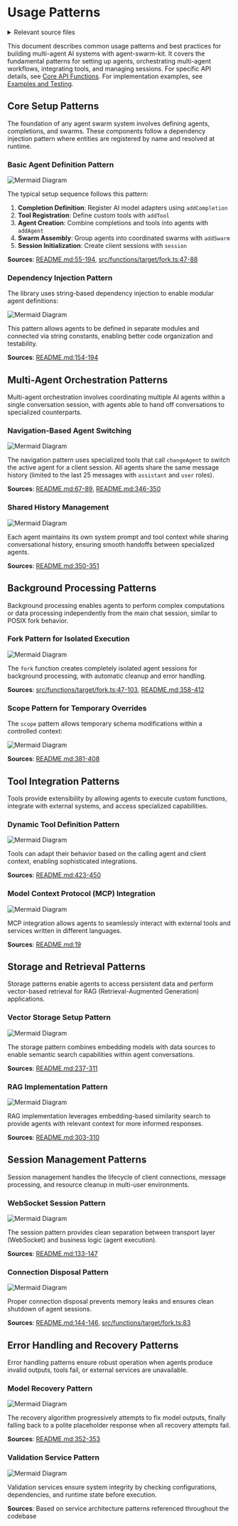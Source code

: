 # Usage Patterns

<details>
<summary>Relevant source files</summary>

The following files were used as context for generating this wiki page:

- [.npmignore](.npmignore)
- [LICENSE](LICENSE)
- [README.md](README.md)
- [build/.gitkeep](build/.gitkeep)
- [rollup.config.mjs](rollup.config.mjs)
- [schema.png](schema.png)
- [src/functions/target/fork.ts](src/functions/target/fork.ts)

</details>



This document describes common usage patterns and best practices for building multi-agent AI systems with agent-swarm-kit. It covers the fundamental patterns for setting up agents, orchestrating multi-agent workflows, integrating tools, and managing sessions. For specific API details, see [Core API Functions](#7.1). For implementation examples, see [Examples and Testing](#6).

## Core Setup Patterns

The foundation of any agent swarm system involves defining agents, completions, and swarms. These components follow a dependency injection pattern where entities are registered by name and resolved at runtime.

### Basic Agent Definition Pattern

![Mermaid Diagram](./diagrams\22_Usage_Patterns_0.svg)

The typical setup sequence follows this pattern:

1. **Completion Definition**: Register AI model adapters using `addCompletion`
2. **Tool Registration**: Define custom tools with `addTool` 
3. **Agent Creation**: Combine completions and tools into agents with `addAgent`
4. **Swarm Assembly**: Group agents into coordinated swarms with `addSwarm`
5. **Session Initialization**: Create client sessions with `session`

**Sources**: [README.md:55-194](), [src/functions/target/fork.ts:47-88]()

### Dependency Injection Pattern

The library uses string-based dependency injection to enable modular agent definitions:

![Mermaid Diagram](./diagrams\22_Usage_Patterns_1.svg)

This pattern allows agents to be defined in separate modules and connected via string constants, enabling better code organization and testability.

**Sources**: [README.md:154-194]()

## Multi-Agent Orchestration Patterns

Multi-agent orchestration involves coordinating multiple AI agents within a single conversation session, with agents able to hand off conversations to specialized counterparts.

### Navigation-Based Agent Switching

![Mermaid Diagram](./diagrams\22_Usage_Patterns_2.svg)

The navigation pattern uses specialized tools that call `changeAgent` to switch the active agent for a client session. All agents share the same message history (limited to the last 25 messages with `assistant` and `user` roles).

**Sources**: [README.md:67-89](), [README.md:346-350]()

### Shared History Management

![Mermaid Diagram](./diagrams\22_Usage_Patterns_3.svg)

Each agent maintains its own system prompt and tool context while sharing conversational history, ensuring smooth handoffs between specialized agents.

**Sources**: [README.md:350-351]()

## Background Processing Patterns

Background processing enables agents to perform complex computations or data processing independently from the main chat session, similar to POSIX fork behavior.

### Fork Pattern for Isolated Execution

![Mermaid Diagram](./diagrams\22_Usage_Patterns_4.svg)

The `fork` function creates completely isolated agent sessions for background processing, with automatic cleanup and error handling.

**Sources**: [src/functions/target/fork.ts:47-103](), [README.md:358-412]()

### Scope Pattern for Temporary Overrides

The `scope` pattern allows temporary schema modifications within a controlled context:

![Mermaid Diagram](./diagrams\22_Usage_Patterns_5.svg)

**Sources**: [README.md:381-408]()

## Tool Integration Patterns

Tools provide extensibility by allowing agents to execute custom functions, integrate with external systems, and access specialized capabilities.

### Dynamic Tool Definition Pattern

![Mermaid Diagram](./diagrams\22_Usage_Patterns_6.svg)

Tools can adapt their behavior based on the calling agent and client context, enabling sophisticated integrations.

**Sources**: [README.md:423-450]()

### Model Context Protocol (MCP) Integration

![Mermaid Diagram](./diagrams\22_Usage_Patterns_7.svg)

MCP integration allows agents to seamlessly interact with external tools and services written in different languages.

**Sources**: [README.md:19]()

## Storage and Retrieval Patterns

Storage patterns enable agents to access persistent data and perform vector-based retrieval for RAG (Retrieval-Augmented Generation) applications.

### Vector Storage Setup Pattern

![Mermaid Diagram](./diagrams\22_Usage_Patterns_8.svg)

The storage pattern combines embedding models with data sources to enable semantic search capabilities within agent conversations.

**Sources**: [README.md:237-311]()

### RAG Implementation Pattern

![Mermaid Diagram](./diagrams\22_Usage_Patterns_9.svg)

RAG implementation leverages embedding-based similarity search to provide agents with relevant context for more informed responses.

**Sources**: [README.md:303-310]()

## Session Management Patterns

Session management handles the lifecycle of client connections, message processing, and resource cleanup in multi-user environments.

### WebSocket Session Pattern

![Mermaid Diagram](./diagrams\22_Usage_Patterns_10.svg)

The session pattern provides clean separation between transport layer (WebSocket) and business logic (agent execution).

**Sources**: [README.md:133-147]()

### Connection Disposal Pattern

![Mermaid Diagram](./diagrams\22_Usage_Patterns_11.svg)

Proper connection disposal prevents memory leaks and ensures clean shutdown of agent sessions.

**Sources**: [README.md:144-146](), [src/functions/target/fork.ts:83]()

## Error Handling and Recovery Patterns

Error handling patterns ensure robust operation when agents produce invalid outputs, tools fail, or external services are unavailable.

### Model Recovery Pattern

![Mermaid Diagram](./diagrams\22_Usage_Patterns_12.svg)

The recovery algorithm progressively attempts to fix model outputs, finally falling back to a polite placeholder response when all recovery attempts fail.

**Sources**: [README.md:352-353]()

### Validation Service Pattern

![Mermaid Diagram](./diagrams\22_Usage_Patterns_13.svg)

Validation services ensure system integrity by checking configurations, dependencies, and runtime state before execution.

**Sources**: Based on service architecture patterns referenced throughout the codebase